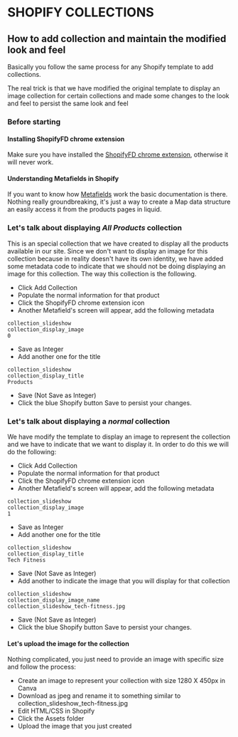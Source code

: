 # SHOPIFY COLLECTIONS

## How to add collection and maintain the modified look and feel
Basically you follow the same process for any Shopify template to add collections.

The real trick is that we have modified the original template to display an image collection for certain collections and made some changes to the look and feel to persist the same look and feel

### Before starting

#### Installing ShopifyFD chrome extension
Make sure you have installed the [ShopifyFD chrome extension](http://shopifyfd.com/), otherwise it will never work.

#### Understanding Metafields in Shopify
If you want to know how [Metafields](https://help.shopify.com/themes/liquid/objects/metafield) work the basic documentation is there. Nothing really groundbreaking, it's just a way to create a Map data structure an easily access it from the products pages in liquid.

### Let's talk about displaying *All Products* collection
This is an special collection that we have created to display all the products available in our site. Since we don't want to display an image for this collection because in reality doesn't have its own identity, we have added some metadata code to indicate that we should not be doing displaying an image for this collection. The way this collection is the following.

* Click Add Collection
* Populate the normal information for that product
* Click the ShopifyFD chrome extension icon
* Another Metafield's screen will appear, add the following metadata
```
collection_slideshow
collection_display_image
0
```
* Save as Integer
* Add another one for the title
```
collection_slideshow
collection_display_title
Products
```
* Save (Not Save as Integer)
* Click the blue Shopify button Save to persist your changes.

### Let's talk about displaying a *normal* collection
We have modify the template to display an image to represent the collection and we have to indicate that we want to display it. In order to do this we will do the following:

* Click Add Collection
* Populate the normal information for that product
* Click the ShopifyFD chrome extension icon
* Another Metafield's screen will appear, add the following metadata
```
collection_slideshow
collection_display_image
1
```
* Save as Integer
* Add another one for the title
```
collection_slideshow
collection_display_title
Tech Fitness
```
* Save (Not Save as Integer)
* Add another to indicate the image that you will display for that collection
```
collection_slideshow
collection_display_image_name
collection_slideshow_tech-fitness.jpg
```
* Save (Not Save as Integer)
* Click the blue Shopify button Save to persist your changes.

#### Let's upload the image for the collection
Nothing complicated, you just need to provide an image with specific size and follow the process:

* Create an image to represent your collection with size 1280 X 450px in Canva
* Download as jpeg and rename it to something similar to collection_slideshow_tech-fitness.jpg
* Edit HTML/CSS in Shopify
* Click the Assets folder
* Upload the image that you just created
